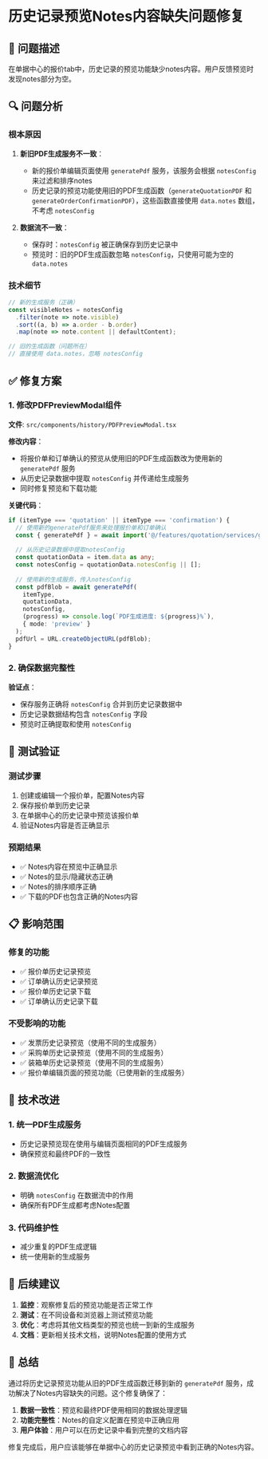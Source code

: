 # 历史记录预览Notes内容缺失问题修复

## 🐛 问题描述

在单据中心的报价tab中，历史记录的预览功能缺少notes内容。用户反馈预览时发现notes部分为空。

## 🔍 问题分析

### 根本原因
1. **新旧PDF生成服务不一致**：
   - 新的报价单编辑页面使用 `generatePdf` 服务，该服务会根据 `notesConfig` 来过滤和排序notes
   - 历史记录的预览功能使用旧的PDF生成函数（`generateQuotationPDF` 和 `generateOrderConfirmationPDF`），这些函数直接使用 `data.notes` 数组，不考虑 `notesConfig`

2. **数据流不一致**：
   - 保存时：`notesConfig` 被正确保存到历史记录中
   - 预览时：旧的PDF生成函数忽略 `notesConfig`，只使用可能为空的 `data.notes`

### 技术细节
```typescript
// 新的生成服务（正确）
const visibleNotes = notesConfig
  .filter(note => note.visible)
  .sort((a, b) => a.order - b.order)
  .map(note => note.content || defaultContent);

// 旧的生成函数（问题所在）
// 直接使用 data.notes，忽略 notesConfig
```

## ✅ 修复方案

### 1. 修改PDFPreviewModal组件
**文件**: `src/components/history/PDFPreviewModal.tsx`

**修改内容**：
- 将报价单和订单确认的预览从使用旧的PDF生成函数改为使用新的 `generatePdf` 服务
- 从历史记录数据中提取 `notesConfig` 并传递给生成服务
- 同时修复预览和下载功能

**关键代码**：
```typescript
if (itemType === 'quotation' || itemType === 'confirmation') {
  // 使用新的generatePdf服务来处理报价单和订单确认
  const { generatePdf } = await import('@/features/quotation/services/generate.service');
  
  // 从历史记录数据中提取notesConfig
  const quotationData = item.data as any;
  const notesConfig = quotationData.notesConfig || [];
  
  // 使用新的生成服务，传入notesConfig
  const pdfBlob = await generatePdf(
    itemType, 
    quotationData, 
    notesConfig, 
    (progress) => console.log(`PDF生成进度: ${progress}%`), 
    { mode: 'preview' }
  );
  pdfUrl = URL.createObjectURL(pdfBlob);
}
```

### 2. 确保数据完整性
**验证点**：
- 保存服务正确将 `notesConfig` 合并到历史记录数据中
- 历史记录数据结构包含 `notesConfig` 字段
- 预览时正确提取和使用 `notesConfig`

## 🧪 测试验证

### 测试步骤
1. 创建或编辑一个报价单，配置Notes内容
2. 保存报价单到历史记录
3. 在单据中心的历史记录中预览该报价单
4. 验证Notes内容是否正确显示

### 预期结果
- ✅ Notes内容在预览中正确显示
- ✅ Notes的显示/隐藏状态正确
- ✅ Notes的排序顺序正确
- ✅ 下载的PDF也包含正确的Notes内容

## 📋 影响范围

### 修复的功能
- ✅ 报价单历史记录预览
- ✅ 订单确认历史记录预览
- ✅ 报价单历史记录下载
- ✅ 订单确认历史记录下载

### 不受影响的功能
- ✅ 发票历史记录预览（使用不同的生成服务）
- ✅ 采购单历史记录预览（使用不同的生成服务）
- ✅ 装箱单历史记录预览（使用不同的生成服务）
- ✅ 报价单编辑页面的预览功能（已使用新的生成服务）

## 🔧 技术改进

### 1. 统一PDF生成服务
- 历史记录预览现在使用与编辑页面相同的PDF生成服务
- 确保预览和最终PDF的一致性

### 2. 数据流优化
- 明确 `notesConfig` 在数据流中的作用
- 确保所有PDF生成都考虑Notes配置

### 3. 代码维护性
- 减少重复的PDF生成逻辑
- 统一使用新的生成服务

## 📝 后续建议

1. **监控**：观察修复后的预览功能是否正常工作
2. **测试**：在不同设备和浏览器上测试预览功能
3. **优化**：考虑将其他文档类型的预览也统一到新的生成服务
4. **文档**：更新相关技术文档，说明Notes配置的使用方式

## 🎯 总结

通过将历史记录预览功能从旧的PDF生成函数迁移到新的 `generatePdf` 服务，成功解决了Notes内容缺失的问题。这个修复确保了：

1. **数据一致性**：预览和最终PDF使用相同的数据处理逻辑
2. **功能完整性**：Notes的自定义配置在预览中正确应用
3. **用户体验**：用户可以在历史记录中看到完整的文档内容

修复完成后，用户应该能够在单据中心的历史记录预览中看到正确的Notes内容。
